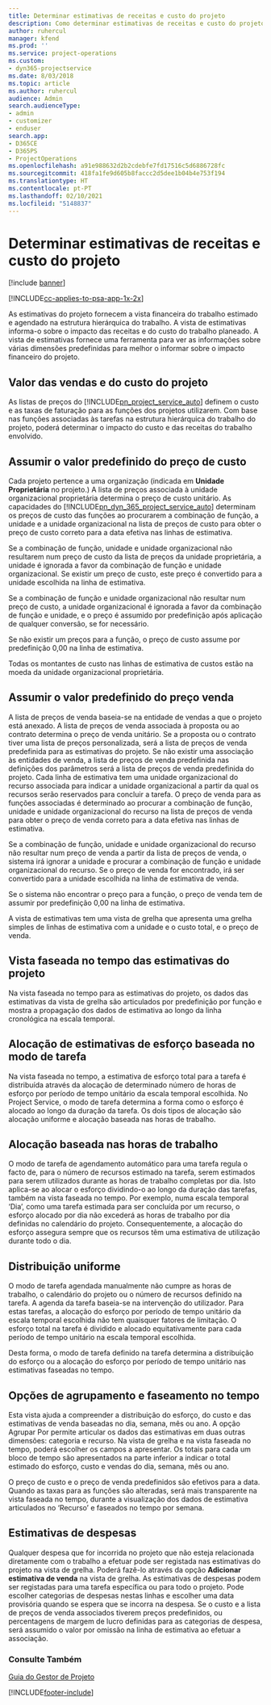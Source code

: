 ```yaml
---
title: Determinar estimativas de receitas e custo do projeto
description: Como determinar estimativas de receitas e custo do projeto no Project Service
author: ruhercul
manager: kfend
ms.prod: ''
ms.service: project-operations
ms.custom:
- dyn365-projectservice
ms.date: 8/03/2018
ms.topic: article
ms.author: ruhercul
audience: Admin
search.audienceType:
- admin
- customizer
- enduser
search.app:
- D365CE
- D365PS
- ProjectOperations
ms.openlocfilehash: a91e988632d2b2cdebfe7fd17516c5d6886728fc
ms.sourcegitcommit: 418fa1fe9d605b8faccc2d5dee1b04b4e753f194
ms.translationtype: HT
ms.contentlocale: pt-PT
ms.lasthandoff: 02/10/2021
ms.locfileid: "5148837"
---
```

# <a name="determine-project-cost-and-revenue-estimates"></a>Determinar estimativas de receitas e custo do projeto 

[!include [banner](../includes/psa-now-project-operations.md)]

[!INCLUDE[cc-applies-to-psa-app-1x-2x](../includes/cc-applies-to-psa-app-1x-2x.md)]

As estimativas do projeto fornecem a vista financeira do trabalho estimado e agendado na estrutura hierárquica do trabalho. A vista de estimativas informa-o sobre o impacto das receitas e do custo do trabalho planeado. A vista de estimativas fornece uma ferramenta para ver as informações sobre várias dimensões predefinidas para melhor o informar sobre o impacto financeiro do projeto.  
  
## <a name="cost-and-sales-value-of-the-project"></a>Valor das vendas e do custo do projeto  
As listas de preços do [!INCLUDE[pn_project_service_auto](../includes/pn-project-service-auto.md)] definem o custo e as taxas de faturação para as funções dos projetos utilizarem. Com base nas funções associadas às tarefas na estrutura hierárquica do trabalho do projeto, poderá determinar o impacto do custo e das receitas do trabalho envolvido.  
  
## <a name="cost-price-defaulting"></a>Assumir o valor predefinido do preço de custo  
Cada projeto pertence a uma organização (indicada em **Unidade Proprietária** no projeto.) A lista de preços associada à unidade organizacional proprietária determina o preço de custo unitário. As capacidades do [!INCLUDE[pn_dyn_365_project_service_auto](../includes/pn-dyn-365-project-service-auto.md)] determinam os preços de custo das funções ao procurarem a combinação de função, a unidade e a unidade organizacional na lista de preços de custo para obter o preço de custo correto para a data efetiva nas linhas de estimativa.  
  
Se a combinação de função, unidade e unidade organizacional não resultarem num preço de custo da lista de preços da unidade proprietária, a unidade é ignorada a favor da combinação de função e unidade organizacional. Se existir um preço de custo, este preço é convertido para a unidade escolhida na linha de estimativa.  
  
Se a combinação de função e unidade organizacional não resultar num preço de custo, a unidade organizacional é ignorada a favor da combinação de função e unidade, e o preço é assumido por predefinição após aplicação de qualquer conversão, se for necessário.  
  
 Se não existir um preços para a função, o preço de custo assume por predefinição 0,00 na linha de estimativa.  
  
 Todas os montantes de custo nas linhas de estimativa de custos estão na moeda da unidade organizacional proprietária.  
  
## <a name="sales-price-defaulting"></a>Assumir o valor predefinido do preço venda  
A lista de preços de venda baseia-se na entidade de vendas a que o projeto está anexado. A lista de preços de venda associada à proposta ou ao contrato determina o preço de venda unitário. Se a proposta ou o contrato tiver uma lista de preços personalizada, será a lista de preços de venda predefinida para as estimativas do projeto. Se não existir uma associação às entidades de venda, a lista de preços de venda predefinida nas definições dos parâmetros será a lista de preços de venda predefinida do projeto. Cada linha de estimativa tem uma unidade organizacional do recurso associada para indicar a unidade organizacional a partir da qual os recursos serão reservados para concluir a tarefa. O preço de venda para as funções associadas é determinado ao procurar a combinação de função, unidade e unidade organizacional do recurso na lista de preços de venda para obter o preço de venda correto para a data efetiva nas linhas de estimativa.  
  
Se a combinação de função, unidade e unidade organizacional do recurso não resultar num preço de venda a partir da lista de preços de venda, o sistema irá ignorar a unidade e procurar a combinação de função e unidade organizacional do recurso. Se o preço de venda for encontrado, irá ser convertido para a unidade escolhida na linha de estimativa de venda.  
  
Se o sistema não encontrar o preço para a função, o preço de venda tem de assumir por predefinição 0,00 na linha de estimativa.  
  
A vista de estimativas tem uma vista de grelha que apresenta uma grelha simples de linhas de estimativa com a unidade e o custo total, e o preço de venda.  
  
## <a name="time-phased-view-of-project-estimates"></a>Vista faseada no tempo das estimativas do projeto  
Na vista faseada no tempo para as estimativas do projeto, os dados das estimativas da vista de grelha são articulados por predefinição por função e mostra a propagação dos dados de estimativa ao longo da linha cronológica na escala temporal.  
  
## <a name="effort-estimate-allocation-based-on-task-mode"></a>Alocação de estimativas de esforço baseada no modo de tarefa  
Na vista faseada no tempo, a estimativa de esforço total para a tarefa é distribuída através da alocação de determinado número de horas de esforço por período de tempo unitário da escala temporal escolhida. No Project Service, o modo de tarefa determina a forma como o esforço é alocado ao longo da duração da tarefa. Os dois tipos de alocação são alocação uniforme e alocação baseada nas horas de trabalho. 
  
## <a name="work-hours-based-allocation"></a>Alocação baseada nas horas de trabalho  
O modo de tarefa de agendamento automático para uma tarefa regula o facto de, para o número de recursos estimado na tarefa, serem estimados para serem utilizados durante as horas de trabalho completas por dia. Isto aplica-se ao alocar o esforço dividindo-o ao longo da duração das tarefas, também na vista faseada no tempo. Por exemplo, numa escala temporal ‘Dia’, como uma tarefa estimada para ser concluída por um recurso, o esforço alocado por dia não excederá as horas de trabalho por dia definidas no calendário do projeto. Consequentemente, a alocação do esforço assegura sempre que os recursos têm uma estimativa de utilização durante todo o dia.  
  
## <a name="even-distribution"></a>Distribuição uniforme  
O modo de tarefa agendada manualmente não cumpre as horas de trabalho, o calendário do projeto ou o número de recursos definido na tarefa. A agenda da tarefa baseia-se na intervenção do utilizador. Para estas tarefas, a alocação do esforço por período de tempo unitário da escala temporal escolhida não tem quaisquer fatores de limitação. O esforço total na tarefa é dividido e alocado equitativamente para cada período de tempo unitário na escala temporal escolhida.  
  
Desta forma, o modo de tarefa definido na tarefa determina a distribuição do esforço ou a alocação do esforço por período de tempo unitário nas estimativas faseadas no tempo.  
  
## <a name="grouping-and-time-phasing-options"></a>Opções de agrupamento e faseamento no tempo  
Esta vista ajuda a compreender a distribuição do esforço, do custo e das estimativas de venda baseadas no dia, semana, mês ou ano. A opção Agrupar Por permite articular os dados das estimativas em duas outras dimensões: categoria e recurso. Na vista de grelha e na vista faseada no tempo, poderá escolher os campos a apresentar. Os totais para cada um bloco de tempo são apresentados na parte inferior a indicar o total estimado do esforço, custo e vendas do dia, semana, mês ou ano.  
  
O preço de custo e o preço de venda predefinidos são efetivos para a data. Quando as taxas para as funções são alteradas, será mais transparente na vista faseada no tempo, durante a visualização dos dados de estimativa articulados no ‘Recurso’ e faseados no tempo por semana.  
  
## <a name="expense-estimates"></a>Estimativas de despesas  
Qualquer despesa que for incorrida no projeto que não esteja relacionada diretamente com o trabalho a efetuar pode ser registada nas estimativas do projeto na vista de grelha. Poderá fazê-lo através da opção **Adicionar estimativa de venda** na vista de grelha. As estimativas de despesas podem ser registadas para uma tarefa específica ou para todo o projeto. Pode escolher categorias de despesas nestas linhas e escolher uma data provisória quando se espera que se incorra na despesa. Se o custo e a lista de preços de venda associados tiverem preços predefinidos, ou percentagens de margem de lucro definidas para as categorias de despesa, será assumido o valor por omissão na linha de estimativa ao efetuar a associação.  
  
### <a name="see-also"></a>Consulte Também  
 [Guia do Gestor de Projeto](../psa/project-manager-guide.md)


[!INCLUDE[footer-include](../includes/footer-banner.md)]